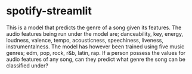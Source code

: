 # spotify-streamlit

This is a model that predicts the genre of a song given its features. 
The audio features being run under the model are; danceability, key, energy, loudness, valence, tempo, acousticness, speechiness, liveness, instrumentalness. The model has however been trained using five music genres; edm, pop, rock, r&b, latin, rap.
If a person possess the values for audio features of any song, can they predict what genre the song can be classified under?
